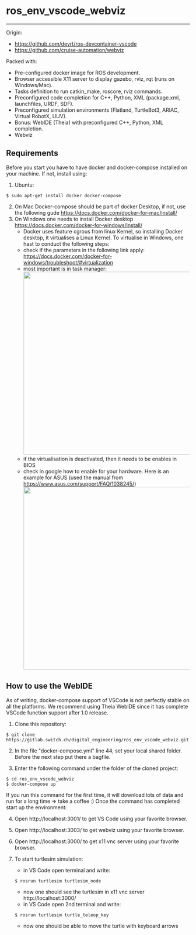 # ros_env_vscode_webviz
----------------------------

Origin:
- https://github.com/devrt/ros-devcontainer-vscode
- https://github.com/cruise-automation/webviz

Packed with:
- Pre-configured docker image for ROS development.
- Browser accessible X11 server to display gazebo, rviz, rqt (runs on Windows/Mac).
- Tasks definition to run catkin_make, roscore, rviz commands.
- Preconfigured code completion for C++, Python, XML (package.xml, launchfiles, URDF, SDF).
- Preconfigured simulation environments (Flatland, TurtleBot3, ARIAC, Virtual RobotX, UUV).
- Bonus: WebIDE (Theia) with preconfigured C++, Python, XML completion.
- Webviz

Requirements
-------------------------------------
Before you start you have to have docker and docker-compose installed on your machine. If not, install using:

1. Ubuntu:
```shell
$ sudo apt-get install docker docker-compose
```

2. On Mac Docker-compose should be part of docker Desktop, if not, use the following gude https://docs.docker.com/docker-for-mac/install/
3. On Windows one needs to install Docker desktop https://docs.docker.com/docker-for-windows/install/
    * Docker uses feature cgrous from linux Kernel, so installing Docker desktop, it virtualises a Linux Kernel. To virtualise in Windows, one hast to conduct the  following steps:
    * check if the parameters in the following link apply: https://docs.docker.com/docker-for-windows/troubleshoot/#virtualization
    * most important is in task manager: <img src="https://user-images.githubusercontent.com/48677890/110318061-4d9d0b80-800d-11eb-8793-b4c5af963cef.png" width="500" height="500">
    * if the virtualisation is deactivated, then it needs to be enables in BIOS
    * check in google how to enable for your hardware. Here is an example for ASUS (used the manual from https://www.asus.com/support/FAQ/1038245/) <img src="https://user-images.githubusercontent.com/48677890/110318487-d451e880-800d-11eb-9fdb-dddb2757917c.png" width="500" height="500">




How to use the WebIDE 
-------------------------------------
As of writing, docker-compose support of VSCode is not perfectly stable on all the platforms.
We recommend using Theia WebIDE since it has complete VSCode function support after 1.0 release.

1. Clone this repository:
```shell
$ git clone https://gitlab.switch.ch/digital_engineering/ros_env_vscode_webviz.git
```

2. In the file "docker-compose.yml" line 44, set your local shared folder. Before the next step put there a bagfile.

3. Enter the following command under the folder of the cloned project:
```shell
$ cd ros_env_vscode_webviz
$ docker-compose up
```
If you run this command for the first time, it will download lots of data and run for a long time => take a coffee :)
Once the command has completed start up the environment:

4. Open http://localhost:3001/ to get VS Code using your favorite browser.

5. Open http://localhost:3003/ to get webviz using your favorite browser.
6. Open http://localhost:3000/ to get x11 vnc server using your favorite browser.

6. To start turtlesim simulation:
    - in VS Code open terminal and write: 
    ```shell
    $ rosrun turtlesim turtlesim_node 
    ```    
    - now one should see the turtlesim in x11 vnc server http://localhost:3000/
    - in VS Code open 2nd terminal and write: 
    ```shell
    $ rosrun turtlesim turtle_teleop_key
    ```   
    - now one should be able to move the turtle with keyboard arrows
